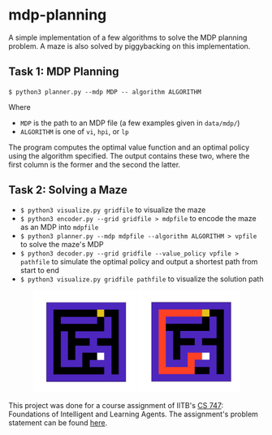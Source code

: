 # mdp-planning

A simple implementation of a few algorithms to solve the MDP planning problem. A maze is also solved by piggybacking on this implementation.

## Task 1: MDP Planning 

`$ python3 planner.py --mdp MDP -- algorithm ALGORITHM`

Where
- `MDP` is the path to an MDP file (a few examples given in `data/mdp/`)
- `ALGORITHM` is one of `vi`, `hpi`, or `lp`

The program computes the optimal value function and an optimal policy using the algorithm specified. 
The output contains these two, where the first column is the former and the second the latter.

## Task 2: Solving a Maze 

- `$ python3 visualize.py gridfile` to visualize the maze
- `$ python3 encoder.py --grid gridfile > mdpfile` to encode the maze as an MDP into `mdpfile`
- `$ python3 planner.py --mdp mdpfile --algorithm ALGORITHM > vpfile` to solve the maze's MDP 
- `$ python3 decoder.py --grid gridfile --value_policy vpfile > pathfile` to simulate the optimal policy and output a shortest path from start to end
- `$ python3 visualize.py gridfile pathfile` to visualize the solution path
<p align="middle">
  <img src="figs/maze.png" width="40%"> <img src="figs/maze_solved.png" width="40%">
</p>


This project was done for a course assignment of IITB's [CS 747](https://www.cse.iitb.ac.in/~shivaram/teaching/old/cs747-a2020/index.html): Foundations of Intelligent and Learning Agents. The assignment's problem statement can be found [here](https://www.cse.iitb.ac.in/~shivaram/teaching/old/cs747-a2020/pa-2/programming-assignment-2.html). 
